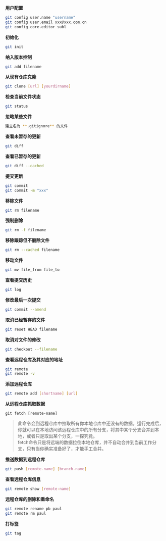 **用户配置**  
> 
```sh
git config user.name "username" 
git config user.email xxx@xxx.com.cn
git config core.editor subl
```  

**初始化**  
> 
```sh
git init
```

**纳入版本控制**  
> 
```sh
git add filename
```

**从现有仓库克隆**  
> 
```sh
git clone [url] [yourdirname]
```

**检查当前文件状态**  
> 
```sh
git status
```

**忽略某些文件** 
> 
```sh
建立名为 **.gitignore** 的文件
```

**查看未暂存的更新**  
> 
```sh
git diff
```

**查看已暂存的更新**  
> 
```sh
git diff --cached
```

**提交更新**  
> 
```sh
git commit
git commit -m "xxx"
```

**移除文件**  
> 
```sh
git rm filename
```

**强制删除**  
> 
```sh
git rm -f filename
```

**移除跟踪但不删除文件**  
> 
```sh
git rm --cached filename
```

**移动文件**
> 
```sh
git mv file_from file_to
```

**查看提交历史**  
> 
```sh
git log
```

**修改最后一次提交**  
> 
```sh
git commit --amend
```

**取消已经暂存的文件**  
> 
```sh
git reset HEAD filename
```

**取消对文件的修改**  
> 
```sh
git checkout --filename
```

**查看远程仓库及其对应的地址**  
> 
```sh
git remote  
git remote -v
```

**添加远程仓库**  
> 
```sh
git remote add [shortname] [url]
```

**从远程仓库抓取数据**  
> 
```
git fetch [remote-name]
```
  > 此命令会到远程仓库中拉取所有你本地仓库中还没有的数据。运行完成后，你就可以在本地访问该远程仓库中的所有分支，将其中某个分支合并到本地，或者只是取出某个分支，一探究竟。  
  > fetch命令只是将远端的数据拉倒本地仓库，并不自动合并到当前工作分支，只有当你确实准备好了，才能手工合并。

**推送数据到远程仓库**  
> 
```sh
git push [remote-name] [branch-name]
```

**查看远程仓库信息**  
> 
```sh
git remote show [remote-name]
```

**远程仓库的删除和重命名**  
> 
```sh
git remote rename pb paul
git remote rm paul
```

**打标签**  
> 
```sh
git tag
```